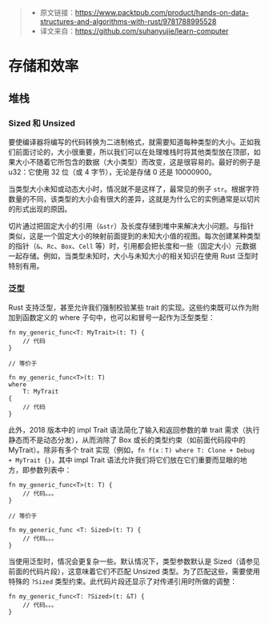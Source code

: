 >* 原文链接：https://www.packtpub.com/product/hands-on-data-structures-and-algorithms-with-rust/9781788995528
>* 译文来自：https://github.com/suhanyujie/learn-computer

# 存储和效率
## 堆栈
### Sized 和 Unsized
要使编译器将编写的代码转换为二进制格式，就需要知道每种类型的大小。正如我们前面讨论的，大小很重要，所以我们可以在处理堆栈时将其他类型放在顶部，如果大小不随着它所包含的数据（大小类型）而改变，这是很容易的。最好的例子是 u32：它使用 32 位（或 4 字节），无论是存储 0 还是 10000900。

当类型大小未知或动态大小时，情况就不是这样了，最常见的例子 `str`。根据字符数量的不同，该类型的大小会有很大的差异，这就是为什么它的实例通常是以切片的形式出现的原因。

切片通过把固定大小的引用（`&str`）及长度存储到堆中来解决大小问题。与指针类似，这是一个固定大小的映射前面提到的未知大小值的视图。每次创建某种类型的指针（`&`、`Rc`、`Box`、`Cell` 等）时，引用都会把长度和一些（固定大小）元数据一起存储。例如，当类型未知时，大小与未知大小的相关知识在使用 Rust 泛型时特别有用。

### 泛型
Rust 支持泛型，甚至允许我们强制校验某些 trait 的实现。这些约束既可以作为附加到函数定义的 where 子句中，也可以和冒号一起作为泛型类型：

```
fn my_generic_func<T: MyTrait>(t: T) {
    // 代码
}

// 等价于

fn my_generic_func<T>(t: T)
where
    T: MyTrait
{
    // 代码
}
```

此外，2018 版本中的 impl Trait 语法简化了输入和返回参数的单 trait 需求（执行静态而不是动态分发），从而消除了 Box 或长的类型约束（如前面代码段中的 MyTrait）。除非有多个 trait 实现（例如，`fn f(x：T) where T: Clone + Debug + MyTrait {}`，其中 impl Trait 语法允许我们将它们放在它们重要而显眼的地方，即参数列表中：

```
fn my_generic_func<T>(t: T) {
    // 代码。。。
}

// 等价于

fn my_generic_func <T: Sized>(t: T) {
    // 代码。。。
}
```

当使用泛型时，情况会更复杂一些。默认情况下，类型参数默认是 Sized（请参见前面的代码片段），这意味着它们不匹配 Unsized 类型。为了匹配这些，需要使用特殊的 `?Sized` 类型约束。此代码片段还显示了对传递引用时所做的调整：

```
fn my_generic_func<T: ?Sized>(t: &T) {
    // 代码。。。
}
```
